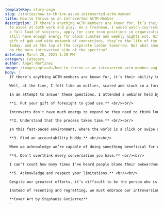 ```yaml
---
templateKey: story-page
slug: /stories/how-to-thrive-as-an-introverted-actm-member
title: How to Thrive as an Introverted ACTM Member
description: If there’s anything ACTM members are known for, it’s their ability
  to excel at both work and play. As a freshman, I would watch coursemates take
  a full load of subjects, apply for core team positions in organizations, and
  still have enough energy for block lunches and weekly nights out. With their
  gift of gab and wide network of connections, they’re the life of the party
  today, and at the top of the corporate ladder tomorrow. But what about those
  on the more introverted side of the spectrum?
datetime: March 20, 2021 1:28 PM
category: Category
author: Angel Martinez
image: /images/uploads/how-to-thrive-as-an-introverted-actm-member.png
body: |
  If there’s anything ACTM members are known for, it’s their ability to excel at both work and play. As a freshman, I would watch coursemates take a full load of subjects, apply for core team positions in organizations, and still have enough energy for block lunches and weekly nights out. With their gift of gab and wide network of connections, they’re the life of the party today, and at the top of the corporate ladder tomorrow. But what about those on the more introverted side of the spectrum? <br/><br/>

  Well, at the time, I felt like an outlier, scared and stuck in a foreign environment. Just thinking about juggling all those things was enough to make me nauseous. We introverts are labeled as shy or anti-social when our brains just take in and process more information at a higher level of involvement. We think hard about things, fuss over the details, and recharge in solitude--preferably in bed with a good book. But now that we live in a world where fortune favors the bold, aren’t we at a disadvantage? How then could we possibly succeed? <br/><br/>

  In an attempt to answer these questions, I attended a webinar held by Hult International School of Business. According to key speaker Cari Guittard, introverts naturally have a different way of perceiving the world, given how attuned we are to the things around us. Instead of trying to fit in a mold determined by culture, society, or strangers on the Internet, here are some ways we can break free from our shells and leave the impact we want in ACTM: <br/><br/>

  **1. Put your gift of foresight to good use.** <br/><br/>

  Introverts don’t have much energy to expend so they need to think long-term about the commitments they take on. Thankfully, we happen to be naturally reflective individuals! It’s best to make use of this gift to assess which role allows you to perform at your highest level of contribution. Perhaps your ability to look for loopholes and contingencies would make you a great Project Management deputy, or your inventive ideas could land you a spot as a Strategic Manager. To push it a step further, maybe you find fulfillment in ushering freshmen in or promoting an advocacy; if that’s the case, you’d be happiest working on Prepcourse and CSR respectively! <br/><br/>

  **2. Understand that the process takes time.** <br/><br/>

  In this fast-paced environment, where the world is a click or swipe away, we are wired to crave instant gratification. Sadly, this also bleeds into real-life situations. In an attempt to compensate for our lack of activity, we may end up pushing ourselves too soon, too fast and fall flat on our faces. For example: I am personally overwhelmed when surrounded by new people. So it would be much wiser if I showed up at MVP 321 with a friend who can introduce me to new people, instead of dropping by alone. Setting realistic expectations may not lead to instant results but it drastically increases the likelihood of success. <br/><br/>

  **3. Find an accountability buddy.** <br/><br/>

  When we acknowledge we’re capable of doing something beneficial for us, we still have the tendency to back out at the last minute. I know I do. In fact, I wouldn’t be your current AVP for Documentations if I didn’t have accountability buddies to help me follow through with my plans. These could be anyone: your immediate family members, closest blockmates, or maybe even fellow introverts like you looking for a karamay, so to speak. As long as they’re someone you trust, someone who believes in you completely and is willing to keep you in check, you should be good to go. <br/><br/>

  **4. Don’t overthink every conversation you have.** <br/><br/>

  I can’t count how many times I’ve heard people blame their awkwardness on their introversion. In reality, we have a unique ability to develop trusting relationships with those we’ve just met. Being naturally attentive to things others usually overlook, like a book tucked under an arm or a caption on a t-shirt, we can easily identify points of commonality with others and establish rapport. People are naturally interested to those who pay attention to them, so don’t be afraid to talk about yourself! After all, with our greater memory and higher situational awareness, we make for compelling storytellers who can weave together lasting personal narratives. <br/><br/>

  **5. Acknowledge and respect your limitations.** <br/><br/>

  Despite our greatest efforts, it’s difficult to be the person who is never seen alone or who can negotiate out of any situation. While we can accept it most days, sometimes our insecurities get the best of us. This isn’t something that can be altered by reading self-help books or taking medications. Being an introvert makes the grey matter in our brains larger and thicker, and affects our body’s response to hormones. Our personalities may change but our natural temperament remains the same. <br/><br/>

  Instead of resenting and regretting, we must embrace our introversion, along with its perceived flaws. Constant bouts of overthinking can’t discount our innate superpowers and how they help us make smarter decisions and build genuine connections. It’s high time we have more faith in ourselves and learn to use our gifts to thrive in the way only we can. <br/><br/>

  **Cover Art by Stephanie Gutierrez**
---
```

